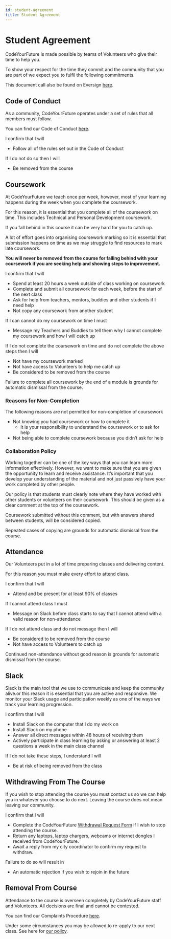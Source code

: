 ```yaml
---
id: student-agreement
title: Student Agreement
---
```


# Student Agreement

CodeYourFuture is made possible by teams of Volunteers who give their time to help you.

To show your respect for the time they commit and the community that you are part of we expect you to fulfil the following commitments.

This document call also be found on Eversign [here](https://codeyourfuture.eversign.com/embedded/a4062d0361324f7f97cba1105f164b24).

## Code of Conduct

As a community, CodeYourFuture operates under a set of rules that all members must follow.

You can find our Code of Conduct [here](https://codeyourfuture.io/about/code-of-conduct/).

I confirm that I will

* Follow all of the rules set out in the Code of Conduct

If I do not do so then I will

* Be removed from the course

## Coursework

At CodeYourFuture we teach once per week, however, most of your learning happens during the week when you complete the coursework.

For this reason, it is essential that you complete all of the coursework on time. This includes Technical and Personal Development coursework.

If you fall behind in this course it can be very hard for you to catch up.

A lot of effort goes into organising coursework marking so it is essential that submission happens on time as we may struggle to find resources to mark late coursework.

**You will never be removed from the course for falling behind with your coursework if you are seeking help and showing steps to improvement.**

I confirm that I will

* Spend at least 20 hours a week outside of class working on coursework
* Complete and submit all coursework for each week, before the start of the next class
* Ask for help from teachers, mentors, buddies and other students if I need help
* Not copy any coursework from another student

If I can cannot do my coursework on time I must

* Message my Teachers and Buddies to tell them why I cannot complete my coursework and how I will catch up

If I do not complete the coursework on time and do not complete the above steps then I will

* Not have my coursework marked
* Not have access to Volunteers to help me catch up
* Be considered to be removed from the course

Failure to complete all coursework by the end of a module is grounds for automatic dismissal from the course.

### Reasons for Non-Completion

The following reasons are not permitted for non-completion of coursework

* Not knowing you had coursework or how to complete it
  * It is your responsibility to understand the coursework or to ask for help
* Not being able to complete coursework because you didn’t ask for help

### Collaboration Policy

Working together can be one of the key ways that you can learn more information effectively. However, we want to make sure that you are given the opportunity to learn and receive assistance. It’s important that you develop your understanding of the material and not just passively have your work completed by other people.

Our policy is that students must clearly note where they have worked with other students or volunteers on their coursework. This should be given as a clear comment at the top of the coursework.

Coursework submitted without this comment, but with answers shared between students, will be considered copied.

Repeated cases of copying are grounds for automatic dismissal from the course.

## Attendance

Our Volunteers put in a lot of time preparing classes and delivering content.

For this reason you must make every effort to attend class.

I confirm that I will

* Attend and be present for at least 90% of classes

If I cannot attend class I must

* Message on Slack before class starts to say that I cannot attend with a valid reason for non-attendance

If I do not attend class and do not message then I will

* Be considered to be removed from the course
* Not have access to Volunteers to catch up

Continued non-attendance without good reason is grounds for automatic dismissal from the course.

## Slack

Slack is the main tool that we use to communicate and keep the community alive.or this reason it is essential that you are active and responsive. We monitor your Slack usage and participation weekly as one of the ways we track your learning progression.

I confirm that I will

* Install Slack on the computer that I do my work on
* Install Slack on my phone
* Answer all direct messages within 48 hours of receiving them
* Actively participate in class learning by asking or answering at least 2 questions a week in the main class channel

If I do not take these steps, I understand I will

* Be at risk of being removed from the class

## Withdrawing From The Course

If you wish to stop attending the course you must contact us so we can help you in whatever you choose to do next. Leaving the course does not mean leaving our community.

I confirm that I will

* Complete the CodeYourFuture [Withdrawal Request Form](https://forms.gle/b3119NXGHLRcS26s5) if I wish to stop attending the course.
* Return any laptops, laptop chargers, webcams or internet dongles I received from CodeYourFuture.
* Await a reply from my city coordinator to confirm my request to withdraw.

Failure to do so will result in

* An automatic rejection if you wish to rejoin in the future

## Removal From Course

Attendance to the course is overseen completely by CodeYourFuture staff and Volunteers. All decisions are final and cannot be contested.

You can find our Complaints Procedure [here](https://codeyourfuture.io/about/comments-compliments-complaints/).

Under some circumstances you may be allowed to re-apply to our next class. See here for [our policy](../../course-processes/joining-the-course/re-entry-to-course.md).

